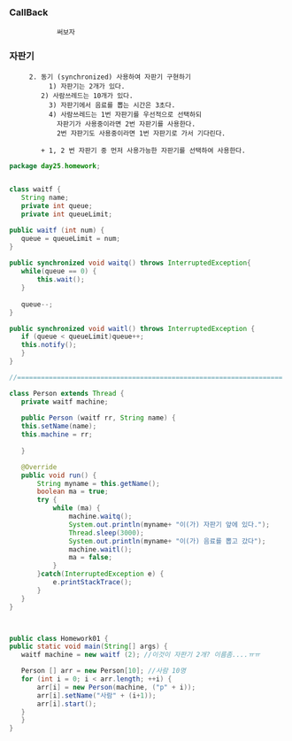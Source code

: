 ### CallBack

				써보자









### 자판기

         2. 동기 (synchronized) 사용하여 자판기 구현하기 
	          1) 자판기는 2개가 있다.
          	2) 사람쓰레드는 10개가 있다.
	          3) 자판기에서 음료를 뽑는 시간은 3초다.
	          4) 사람쓰레드는 1번 자판기를 우선적으로 선택하되 
           	    자판기가 사용중이라면 2번 자판기를 사용한다.
              	2번 자판기도 사용중이라면 1번 자판기로 가서 기다린다.
  
          	+ 1, 2 번 자판기 중 먼저 사용가능한 자판기를 선택하여 사용한다.
 
 ```java
package day25.homework;


class waitf {
	String name;
	private int queue;
	private int queueLimit;

public waitf (int num) {
	queue = queueLimit = num;
}
	
public synchronized void waitq() throws InterruptedException{
	while(queue == 0) {
		this.wait();
	}
	
	queue--;
}

public synchronized void waitl() throws InterruptedException {
	if (queue < queueLimit)queue++;
	this.notify();
	}
}

//===================================================================

class Person extends Thread {
	private waitf machine;
	
	public Person (waitf rr, String name) {
	this.setName(name);
	this.machine = rr;
	
	}

	@Override
	public void run() {
		String myname = this.getName();
		boolean ma = true;
		try {
			while (ma) {
				machine.waitq();
				System.out.println(myname+ "이(가) 자판기 앞에 있다.");
				Thread.sleep(3000);
				System.out.println(myname+ "이(가) 음료를 뽑고 갔다");
				machine.waitl();
				ma = false;
			}
		}catch(InterruptedException e) {
			e.printStackTrace();
		}
	}
}	



public class Homework01 {
public static void main(String[] args) {
	waitf machine = new waitf (2); //이것이 자판기 2개? 이름좀....ㅠㅠ

	Person [] arr = new Person[10]; //사람 10명
	for (int i = 0; i < arr.length; ++i) {
		arr[i] = new Person(machine, ("p" + i));
		arr[i].setName("사람" + (i+1));
		arr[i].start();
	}
	}
}
```
